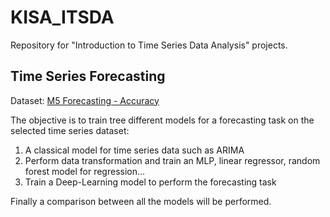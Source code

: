 # KISA_ITSDA
Repository for "Introduction to Time Series Data Analysis" projects.

## Time Series Forecasting

Dataset: [M5 Forecasting - Accuracy](https://www.kaggle.com/c/m5-forecasting-accuracy)

The objective is to train tree different models for a forecasting task on the selected time series dataset:
1. A classical model for time series data such as ARIMA
2. Perform data transformation and train an MLP, linear regressor, random forest model for regression...
3. Train a Deep-Learning model to perform the forecasting task

Finally a comparison between all the models will be performed.
